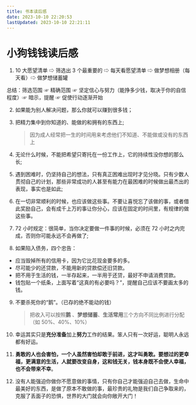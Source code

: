 ```yaml
---
title: 书本读后感
date: 2023-10-10 22:20:53
lastUpdated: 2023-10-10 22:21:11
---
```


# 小狗钱钱读后感

1. 10 大愿望清单 ⇨ 筛选出 3 个最重要的 ⇨ 每天看愿望清单 ⇨ 做梦想相册（每天看）⇨ 做梦想储蓄罐

总结：筛选范围 ☞ 精确范围 ☞ 坚定信心与努力（能挣多少钱，取决于你的自信程度）☞ 暗示，提醒 ☞ 促使行动逐渐开始

2. 如果能为别人解决问题，那么你就可以赚到很多钱；

3. 把精力集中到你知道的、能做的和拥有的东西上;

   > 因为成人经常把一生的时间用来考虑他们不知道、不能做或没有的东西上

4. 无论什么时候，不能把希望只寄托在一份工作上，它的持续性没你想的那么长;

5. 遇到困难时，仍坚持自己的想法，只有真正困难出现时才见分晓。只有少数人贯彻自己的计划，那些非常成功的人甚至有能力在最困难的时候做出最杰出的表现，事实也是如此;

6. 在一切非常顺利的时候，也应该做这些事。不要让喜悦忘了该做的事，或者借此奖励自己，会有成千上万的事让你分心，应该在固定的时间里，有规律的做这些事。

7. 72 小时规定：很简单，当你决定要做一件事的时候，必须在 72 小时之内完成，否则你可能永远不会再做了;

8. 如果陷入债务，四个忠告：

- 应当毁掉所有的信用卡，因为它比花现金要多的多。
- 尽可能少的还贷款，不能用新的贷款偿还旧贷款。
- 把不用于生活的钱，一半存起来，一半用于还贷，最好不申请消费贷款。
- 钱包贴一个纸条，上面写着“这真的有必要吗？”，提醒自己应该不要画太多的钱。

9. 不要杀死你的“鹅”。（已存的绝不能动的钱）

   > 把收入可以按照**鹅** 、**梦想储蓄**、**生活常用**三个方向不同比例进行分配（如 50%、40%、10%）

10. 幸运其实只是**充分准备**加上**努力**工作的结果。笨人只有一次好运，聪明人永远都有好运。

11. **勇敢的人也会害怕，一个人虽然害怕却敢于前进，这才叫勇敢。要想过的更幸福，更满意的生活，人就要改变自身，这和钱无关，钱本身既不会使人幸福，也不会带来不幸**。

12. 没有人能强迫你做你不愿意做的事情，只有你自己才能强迫自己去做，生命中最美好的东西，是做了原本不敢做的事，最珍贵的礼物是我们自己争取来的，克服了丢面子的恐惧，世界的大门就会向你敞开大门！

